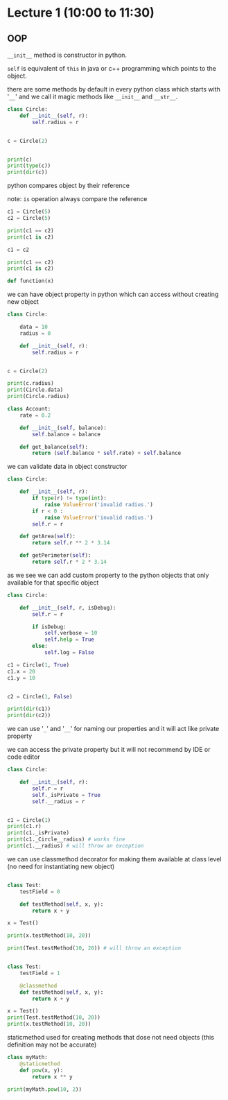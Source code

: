 # Lecture 1 (10:00 to 11:30)

## OOP


`__init__` method is constructor in python.

`self` is equivalent of `this` in java or c++ programming which points to the object.

there are some methods by default in every python class which starts with '`__`' and we call it magic methods like `__init__` and `__str__`.

```python
class Circle:
    def __init__(self, r):
        self.radius = r


c = Circle(2)


print(c)
print(type(c))
print(dir(c))

```

python compares object by their reference

note: `is`  operation always compare the reference 
```python
c1 = Circle(5)
c2 = Circle(5)

print(c1 == c2)
print(c1 is c2)

c1 = c2

print(c1 == c2)
print(c1 is c2)
```


```python
def function(x)
```


we can have object property in python which can access without creating new object

```python
class Circle:

    data = 10
    radius = 0

    def __init__(self, r):
        self.radius = r


c = Circle(2)

print(c.radius)
print(Circle.data)
print(Circle.radius)


```

```python
class Account:
    rate = 0.2

    def __init__(self, balance):
        self.balance = balance

    def get_balance(self):
        return (self.balance * self.rate) + self.balance

```


we can validate data in object constructor

```python
class Circle:

    def __init__(self, r):
        if type(r) != type(int):
            raise ValueError('invalid radius.')
        if r < 0 : 
            raise ValueError('invalid radius.')
        self.r = r

    def getArea(self):
        return self.r ** 2 * 3.14

    def getPerimeter(self):
        return self.r * 2 * 3.14


```


as we see we can add custom property to the python objects that only available for that specific object
```python
class Circle:

    def __init__(self, r, isDebug):
        self.r = r

        if isDebug:
            self.verbose = 10 
            self.help = True
        else:
            self.log = False

c1 = Circle(1, True)
c1.x = 20
c1.y = 10


c2 = Circle(1, False)

print(dir(c1))
print(dir(c2))

```


we can use '`_`' and '`__`' for naming our properties and it will act like private property 

we can access the private property but it will not recommend by IDE or code editor  
```python
class Circle:

    def __init__(self, r):
        self.r = r
        self._isPrivate = True
        self.__radius = r


c1 = Circle(1)
print(c1.r)
print(c1._isPrivate)
print(c1._Circle__radius) # works fine
print(c1.__radius) # will throw an exception
```


we can use classmethod decorator for making them available at class level (no need for instantiating new object)


```python

class Test:
    testField = 0

    def testMethod(self, x, y):
        return x + y

x = Test()

print(x.testMethod(10, 20))

print(Test.testMethod(10, 20)) # will throw an exception

```


```python

class Test:
    testField = 1

    @classmethod
    def testMethod(self, x, y):
        return x + y

x = Test()
print(Test.testMethod(10, 20))
print(x.testMethod(10, 20))

```

staticmethod used for creating methods that dose not need objects (this definition may not be accurate)

```python
class myMath:
    @staticmethod
    def pow(x, y):
        return x ** y

print(myMath.pow(10, 2))
```
